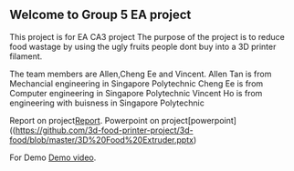 ## Welcome to Group 5 EA project

This project is for EA CA3 project
The purpose of the project is to reduce food wastage by using the ugly fruits people dont buy into a 3D printer filament.





The team members are Allen,Cheng Ee and Vincent.
Allen Tan is from Mechancial engineering in Singapore Polytechnic
Cheng Ee is from Computer engineering in Singapore Polytechnic
Vincent Ho is from engineering with buisness in Singapore Polytechnic


Report on project[Report](https://github.com/3d-food-printer-project/3d-food/blob/master/EED%20CA3%20Report.pdf).
Powerpoint on project[powerpoint]((https://github.com/3d-food-printer-project/3d-food/blob/master/3D%20Food%20Extruder.pptx)


For Demo [Demo video](https://www.youtube.com/watch?v=LZb7Yt95vFc&feature=youtu.be).

